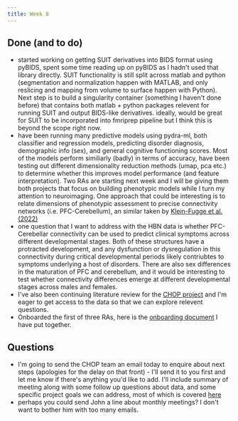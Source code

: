 ```yaml
---
title: Week 8
---
```


## Done (and to do)
* started working on getting SUIT derivatives into BIDS format using pyBIDS, spent some time reading up on pyBIDS as I hadn't used that library directly. SUIT functionality is still split across matlab and python (segmentation and normalization happen with MATLAB, and only reslicing and mapping from volume to surface happen with Python). Next step is to build a singularity container (something I haven't done before) that contains both matlab + python packages relevent for running SUIT and output BIDS-like derivatives. ideally, would be great for SUIT to be incorporated into fmriprep pipeline but I think this is beyond the scope right now.
* have been running many predictive models using pydra-ml, both classifier and regression models, predicting disorder diagnosis, demographic info (sex), and general cognitive functioning scores. Most of the models perform similiarly (badly) in terms of accuracy, have been testing out different dimensionality reduction methods (umap, pca etc.) to determine whether this improves model performance (and feature interpretation). Two RAs are starting next week and I will be giving them both projects that focus on building phenotypic models while I turn my attention to neuroimaging. One approach that could be interesting is to relate dimensions of phenotypic assessment to precise connectivity networks (i.e. PFC-Cerebellum), an similar taken by [Klein-Fugge et al. (2022)](../literature-review/subcortical-translational-neuroimaging.md)
* one question that I want to address with the HBN data is whether PFC-Cerebellar connectivity can be used to predict clinical symptoms across different developmental stages. Both of these structures have a protracted development, and any dysfunction or dysregulation in this connectivity during critical developmental periods likely contriubtes to symptoms underlying a host of disorders. There are also sex differences in the maturation of PFC and cerebellum, and it would be interesting to test whether connectivity differences emerge at different developmental stages across males and females. 
* I've also been continuing literature review for the [CHOP project](../projects/chop.md) and I'm eager to get access to the data so that we can explore relevent questions.
* Onboarded the first of three RAs, here is the [onboarding document](../mentorship/fall22_urop_onboarding.md) I have put together.

## Questions
* I'm going to send the CHOP team an email today to enquire about next steps (apologies for the delay on that front) - I'll send it to you first and let me know if there's anything you'd like to add. I'll include summary of meeting along with some follow up questions about data, and some specific project goals we can address, most of which is covered [here](../projects/chop.md)
* perhaps you could send John a line about monthly meetings? I don't want to bother him with too many emails. 